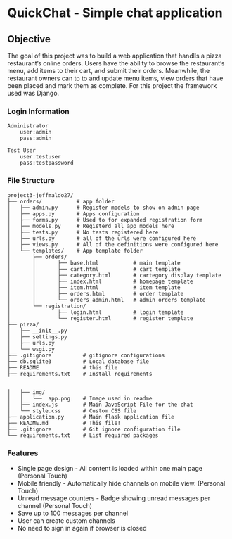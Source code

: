 # QuickChat - Simple chat application


## Objective

The goal of this project was to build a web application that handlls a pizza restaurant’s online orders. Users have the ability to browse the restaurant’s menu, add items to their cart, and submit their orders. Meanwhile, the restaurant owners can to to and update menu items, view orders that have been placed and mark them as complete. For this project the framework used was Django.

### Login Information

```
Administrator
    user:admin
    pass:admin

Test User
    user:testuser
    pass:testpassword
```


### File Structure

```
project3-jeffmaldo27/
├── orders/           # app folder  
│   ├── admin.py      # Register models to show on admin page
│   ├── apps.py       # Apps configuration
│   ├── forms.py      # Used to for expanded registration form
│   ├── models.py     # Registerd all app models here
│   ├── tests.py      # No tests registered here
│   ├── urls.py       # all of the urls were configured here
│   ├── views.py      # All of the definitions were configured here
│   └── templates/    # App template folder
│       ├── orders/
│       │       ├── base.html           # main template
│       │       ├── cart.html           # cart template
│       │       ├── category.html       # cartegory display template
│       │       ├── index.html          # homepage template
│       │       ├── item.html           # item template
│       │       ├── orders.html         # order template
│       │       └── orders_admin.html   # admin orders template
│       └── registration/
│               ├── login.html          # login template
│               └── register.html       # register template           
├── pizza/
│   ├── __init__.py
│   ├── settings.py
│   ├── urls.py
│   └── wsgi.py
├── .gitignore          # gitignore configurations
├── db.sqlite3          # Local database file
├── README              # this file
├── requirements.txt    # Install requirements


│   ├── img/
│   │   └──  app.png    # Image used in readme
│   ├── index.js        # Main JavaScript File for the chat
│   └── style.css       # Custom CSS file
├── application.py      # Main flask application file
├── README.md           # This file!
├── .gitignore          # Git ignore configuration file
└── requirements.txt    # List required packages
```

### Features

* Single page design - All content is loaded within one main page (Personal Touch)
* Mobile friendly - Automatically hide channels on mobile view. (Personal Touch)
* Unread message counters - Badge showing unread messages per channel (Personal Touch)
* Save up to 100 messages per channel
* User can create custom channels
* No need to sign in again if browser is closed